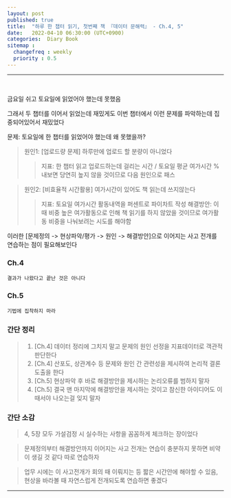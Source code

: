 ```yaml
---
layout: post
published: true
title:  "하루 한 챕터 읽기, 첫번째 책 『데이터 문해력』 - Ch.4, 5"
date:   2022-04-10 06:30:00 (UTC+0900)
categories:  Diary Book
sitemap :
  changefreq : weekly
  priority : 0.5
---
```




---------------
<br />

금요일 쉬고 토요일에 읽었어야 했는데 못했음

그래서 두 챕터를 이어서 읽었는데 재밌게도 이번 챕터에서 이런 문제를 파악하는데 집중되어있어서 재밌었다

문제: 토요일에 한 챕터를 읽었어야 했는데 왜 못했을까?

> 원인1: [업로드량 문제] 하루만에 업로드 할 분량이 아니었다
> > 지표: 한 챕터 읽고 업로드하는데 걸리는 시간 / 토요일 평균 여가시간 
> > % 내보면 당연히 높지 않을 것이므로 다음 원인으로 패스

> 원인2: [비효율적 시간활용] 여가시간이 있어도 책 읽는데 쓰지않는다
> > 지표: 토요일 여가시간 활동내역을 퍼센트로 파이차트 작성
> > 해결방안: 이때 비중 높은 여가활동으로 인해 책 읽기를 하지 않았을 것이므로 여가활동 비중을 나눠보려는 시도를 해야함

이러한 [문제정의 -> 현상파악/평가 -> 원인 -> 해결방안]으로 이어지는 사고 전개를 연습하는 점이 필요해보인다


### Ch.4
	결과가 나왔다고 끝난 것은 아니다

### Ch.5
	기법에 집착하지 마라

### 간단 정리

> 1. [Ch.4] 데이터 정리에 그치지 말고 문제의 원인 선정을 지표데이터로 객관적 판단한다
> 2. [Ch.4] 산포도, 상관계수 등 문제와 원인 간 관련성을 제시하여 논리적 결론도출을 한다
> 3. [Ch.5] 현상파악 후 바로 해결방안을 제시하는 논리오류를 범하지 말자
> 4. [Ch.5] 결국 맨 마지막에 해결방안을 제시하는 것이고 참신한 아이디어도 이때서야 나오는걸 잊지 말자

### 간단 소감


> 4, 5장 모두 가설검정 시 실수하는 사항을 꼼꼼하게 체크하는 장이었다

> 문제정의부터 해결방안까지 이어지는 사고 전개는 연습이 충분하지 못하면 비약이 생길 것 같다 따로 연습하자

> 업무 시에는 이 사고전개가 회의 때 이뤄지는 등 짧은 시간안에 해야할 수 있음, 현상을 바라볼 때 자연스럽게 전개되도록 연습하면 좋겠다


---------------
<br /> 

